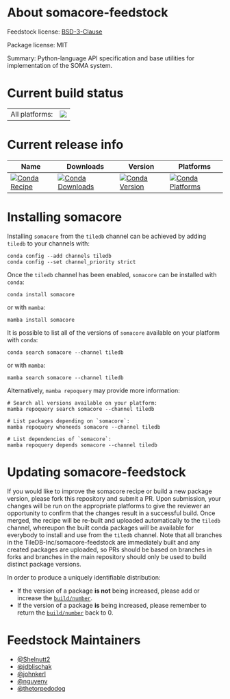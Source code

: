 About somacore-feedstock
========================

Feedstock license: [BSD-3-Clause](https://github.com/TileDB-Inc/somacore-feedstock/blob/main/LICENSE.txt)



Package license: MIT

Summary: Python-language API specification and base utilities for implementation of the SOMA system.

Current build status
====================


<table><tr><td>All platforms:</td>
    <td>
      <a href="https://dev.azure.com/TileDB-Inc/CI/_build/latest?definitionId=47&branchName=main">
        <img src="https://dev.azure.com/TileDB-Inc/CI/_apis/build/status/somacore-feedstock?branchName=main">
      </a>
    </td>
  </tr>
</table>

Current release info
====================

| Name | Downloads | Version | Platforms |
| --- | --- | --- | --- |
| [![Conda Recipe](https://img.shields.io/badge/recipe-somacore-green.svg)](https://anaconda.org/tiledb/somacore) | [![Conda Downloads](https://img.shields.io/conda/dn/tiledb/somacore.svg)](https://anaconda.org/tiledb/somacore) | [![Conda Version](https://img.shields.io/conda/vn/tiledb/somacore.svg)](https://anaconda.org/tiledb/somacore) | [![Conda Platforms](https://img.shields.io/conda/pn/tiledb/somacore.svg)](https://anaconda.org/tiledb/somacore) |

Installing somacore
===================

Installing `somacore` from the `tiledb` channel can be achieved by adding `tiledb` to your channels with:

```
conda config --add channels tiledb
conda config --set channel_priority strict
```

Once the `tiledb` channel has been enabled, `somacore` can be installed with `conda`:

```
conda install somacore
```

or with `mamba`:

```
mamba install somacore
```

It is possible to list all of the versions of `somacore` available on your platform with `conda`:

```
conda search somacore --channel tiledb
```

or with `mamba`:

```
mamba search somacore --channel tiledb
```

Alternatively, `mamba repoquery` may provide more information:

```
# Search all versions available on your platform:
mamba repoquery search somacore --channel tiledb

# List packages depending on `somacore`:
mamba repoquery whoneeds somacore --channel tiledb

# List dependencies of `somacore`:
mamba repoquery depends somacore --channel tiledb
```




Updating somacore-feedstock
===========================

If you would like to improve the somacore recipe or build a new
package version, please fork this repository and submit a PR. Upon submission,
your changes will be run on the appropriate platforms to give the reviewer an
opportunity to confirm that the changes result in a successful build. Once
merged, the recipe will be re-built and uploaded automatically to the
`tiledb` channel, whereupon the built conda packages will be available for
everybody to install and use from the `tiledb` channel.
Note that all branches in the TileDB-Inc/somacore-feedstock are
immediately built and any created packages are uploaded, so PRs should be based
on branches in forks and branches in the main repository should only be used to
build distinct package versions.

In order to produce a uniquely identifiable distribution:
 * If the version of a package **is not** being increased, please add or increase
   the [``build/number``](https://docs.conda.io/projects/conda-build/en/latest/resources/define-metadata.html#build-number-and-string).
 * If the version of a package **is** being increased, please remember to return
   the [``build/number``](https://docs.conda.io/projects/conda-build/en/latest/resources/define-metadata.html#build-number-and-string)
   back to 0.

Feedstock Maintainers
=====================

* [@Shelnutt2](https://github.com/Shelnutt2/)
* [@jdblischak](https://github.com/jdblischak/)
* [@johnkerl](https://github.com/johnkerl/)
* [@nguyenv](https://github.com/nguyenv/)
* [@thetorpedodog](https://github.com/thetorpedodog/)

